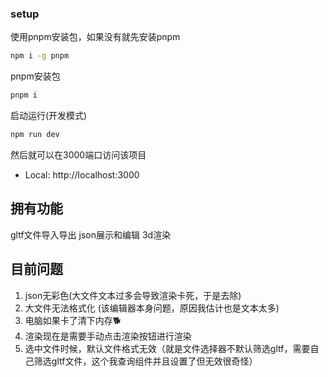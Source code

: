 ### setup

使用pnpm安装包，如果没有就先安装pnpm

```cmd
npm i -g pnpm
```

pnpm安装包

```cmd
pnpm i
```

启动运行(开发模式)

```cmd
npm run dev
```

然后就可以在3000端口访问该项目

- Local: http://localhost:3000

## 拥有功能

gltf文件导入导出
json展示和编辑
3d渲染

## 目前问题

1. json无彩色(大文件文本过多会导致渲染卡死，于是去除)
2. 大文件无法格式化 (该编辑器本身问题，原因我估计也是文本太多)
3. 电脑如果卡了清下内存🐕
4. 渲染现在是需要手动点击渲染按钮进行渲染
5. 选中文件时候，默认文件格式无效（就是文件选择器不默认筛选gltf，需要自己筛选gltf文件，这个我查询组件并且设置了但无效很奇怪）
